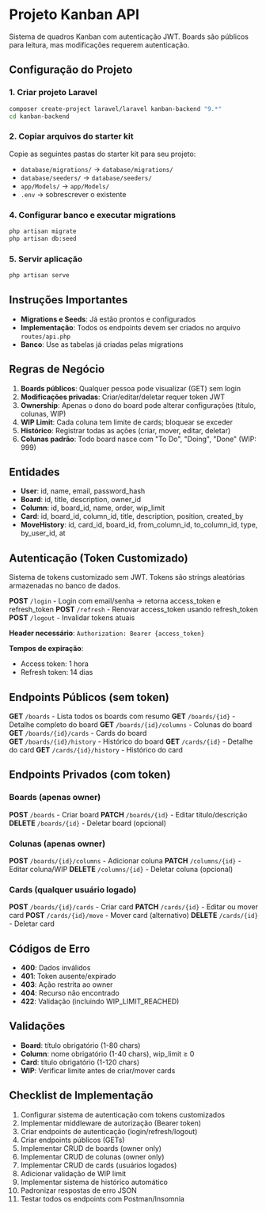 # Projeto Kanban API

Sistema de quadros Kanban com autenticação JWT. Boards são públicos para leitura, mas modificações requerem autenticação.

## Configuração do Projeto

### 1. Criar projeto Laravel
```bash
composer create-project laravel/laravel kanban-backend "9.*"
cd kanban-backend
```

### 2. Copiar arquivos do starter kit
Copie as seguintes pastas do starter kit para seu projeto:

- `database/migrations/` → `database/migrations/`
- `database/seeders/` → `database/seeders/`  
- `app/Models/` → `app/Models/`
- `.env` → sobrescrever o existente

### 4. Configurar banco e executar migrations
```bash
php artisan migrate
php artisan db:seed
```

### 5. Servir aplicação
```bash
php artisan serve
```

## Instruções Importantes

- **Migrations e Seeds**: Já estão prontos e configurados
- **Implementação**: Todos os endpoints devem ser criados no arquivo `routes/api.php`
- **Banco**: Use as tabelas já criadas pelas migrations

## Regras de Negócio

1. **Boards públicos**: Qualquer pessoa pode visualizar (GET) sem login
2. **Modificações privadas**: Criar/editar/deletar requer token JWT
3. **Ownership**: Apenas o dono do board pode alterar configurações (título, colunas, WIP)
4. **WIP Limit**: Cada coluna tem limite de cards; bloquear se exceder
5. **Histórico**: Registrar todas as ações (criar, mover, editar, deletar)
6. **Colunas padrão**: Todo board nasce com "To Do", "Doing", "Done" (WIP: 999)

## Entidades

- **User**: id, name, email, password_hash
- **Board**: id, title, description, owner_id  
- **Column**: id, board_id, name, order, wip_limit
- **Card**: id, board_id, column_id, title, description, position, created_by
- **MoveHistory**: id, card_id, board_id, from_column_id, to_column_id, type, by_user_id, at

## Autenticação (Token Customizado)

Sistema de tokens customizado sem JWT. Tokens são strings aleatórias armazenadas no banco de dados.

**POST** `/login` - Login com email/senha → retorna access_token e refresh_token
**POST** `/refresh` - Renovar access_token usando refresh_token
**POST** `/logout` - Invalidar tokens atuais

**Header necessário**: `Authorization: Bearer {access_token}`

**Tempos de expiração**:
- Access token: 1 hora
- Refresh token: 14 dias

## Endpoints Públicos (sem token)

**GET** `/boards` - Lista todos os boards com resumo
**GET** `/boards/{id}` - Detalhe completo do board
**GET** `/boards/{id}/columns` - Colunas do board
**GET** `/boards/{id}/cards` - Cards do board  
**GET** `/boards/{id}/history` - Histórico do board
**GET** `/cards/{id}` - Detalhe do card
**GET** `/cards/{id}/history` - Histórico do card

## Endpoints Privados (com token)

### Boards (apenas owner)
**POST** `/boards` - Criar board
**PATCH** `/boards/{id}` - Editar título/descrição
**DELETE** `/boards/{id}` - Deletar board (opcional)

### Colunas (apenas owner)
**POST** `/boards/{id}/columns` - Adicionar coluna
**PATCH** `/columns/{id}` - Editar coluna/WIP
**DELETE** `/columns/{id}` - Deletar coluna (opcional)

### Cards (qualquer usuário logado)
**POST** `/boards/{id}/cards` - Criar card
**PATCH** `/cards/{id}` - Editar ou mover card
**POST** `/cards/{id}/move` - Mover card (alternativo)
**DELETE** `/cards/{id}` - Deletar card

## Códigos de Erro

- **400**: Dados inválidos
- **401**: Token ausente/expirado  
- **403**: Ação restrita ao owner
- **404**: Recurso não encontrado
- **422**: Validação (incluindo WIP_LIMIT_REACHED)

## Validações

- **Board**: título obrigatório (1-80 chars)
- **Column**: nome obrigatório (1-40 chars), wip_limit ≥ 0
- **Card**: título obrigatório (1-120 chars)
- **WIP**: Verificar limite antes de criar/mover cards

## Checklist de Implementação

1. Configurar sistema de autenticação com tokens customizados
2. Implementar middleware de autorização (Bearer token)
3. Criar endpoints de autenticação (login/refresh/logout)
4. Criar endpoints públicos (GETs)
5. Implementar CRUD de boards (owner only)
6. Implementar CRUD de colunas (owner only)  
7. Implementar CRUD de cards (usuários logados)
8. Adicionar validação de WIP limit
9. Implementar sistema de histórico automático
10. Padronizar respostas de erro JSON
11. Testar todos os endpoints com Postman/Insomnia
